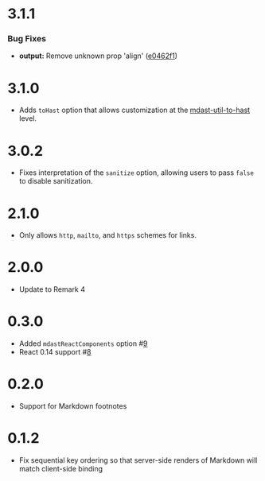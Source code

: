 <a name="3.1.1"></a>

# 3.1.1

### Bug Fixes

*   **output:** Remove unknown prop 'align' ([e0462f1](https://github.com/mapbox/remark-react/commit/e0462f1))

# 3.1.0

*   Adds `toHast` option that allows customization at the [mdast-util-to-hast](https://github.com/wooorm/mdast-util-to-hast#api)
    level.

# 3.0.2

*   Fixes interpretation of the `sanitize` option, allowing users to pass
    `false` to disable sanitization.

# 2.1.0

*   Only allows `http`, `mailto`, and `https` schemes for links.

# 2.0.0

*   Update to Remark 4

# 0.3.0

*   Added `mdastReactComponents` option #[9](https://github.com/mapbox/mdast-react/pull/9)
*   React 0.14 support #[8](https://github.com/mapbox/mdast-react/pull/8)

# 0.2.0

*   Support for Markdown footnotes

# 0.1.2

*   Fix sequential key ordering so that server-side renders
    of Markdown will match client-side binding
